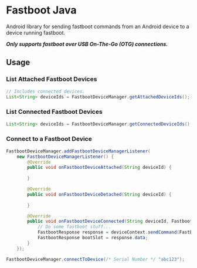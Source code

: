 # Fastboot Java

Android library for sending fastboot commands from an Android device to a device running fastboot.

***Only supports fastboot over USB On-The-Go (OTG) connections.***

## Usage
### List Attached Fastboot Devices
```java
// Includes connected devices.
List<String> deviceIds = FastbootDeviceManager.getAttachedDeviceIds();
```

### List Connected Fastboot Devices
```java
List<String> deviceIds = FastbootDeviceManager.getConnectedDeviceIds();
```

### Connect to a Fastboot Device
```java
FastbootDeviceManager.addFastbootDeviceManagerListener(
    new FastbootDeviceManagerListener() {
        @Override
        public void onFastbootDeviceAttached(String deviceId) {
            
        }

        @Override
        public void onFastbootDeviceDetached(String deviceId) {
            
        }

        @Override
        public void onFastbootDeviceConnected(String deviceId, FastbootDeviceContext deviceContext) {
            // Do some fastboot stuff...
            FastbootResponse response = deviceContext.sendCommand(FastbootCommand.getVar("current-slot"));
            FastbootResponse bootSlot = response.data;
        }
    });

FastbootDeviceManager.connectToDevice(/* Serial Number */ "abc123");
```
